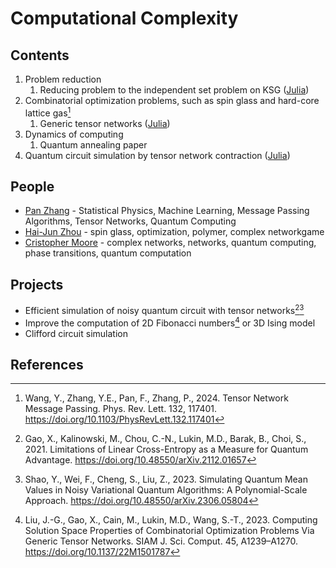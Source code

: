 # Computational Complexity

## Contents
1. Problem reduction
   1. Reducing problem to the independent set problem on KSG ([Julia](https://github.com/QuEraComputing/UnitDiskMapping.jl))
2. Combinatorial optimization problems, such as spin glass and hard-core lattice gas[^Wang2024]
   1. Generic tensor networks ([Julia](https://github.com/QuEraComputing/GenericTensorNetworks.jl))
3. Dynamics of computing
   1. Quantum annealing paper
4. Quantum circuit simulation by tensor network contraction ([Julia](https://docs.yaoquantum.org/dev/man/yao2einsum.html))

## People
- [Pan Zhang](https://scholar.google.com/citations?user=MFnbrRUAAAAJ&hl=zh-CN) - Statistical Physics, Machine Learning, Message Passing Algorithms, Tensor Networks, Quantum Computing
- [Hai-Jun Zhou](https://scholar.google.com/citations?user=j6fZctMAAAAJ&hl=zh-CN) - spin glass, optimization, polymer, complex networkgame
- [Cristopher Moore](https://scholar.google.com/citations?user=p_837e0AAAAJ&hl=zh-CN&oi=sra) - complex networks, networks, quantum computing, phase transitions, quantum computation

## Projects

- Efficient simulation of noisy quantum circuit with tensor networks[^Gao2021][^Shao2023]
- Improve the computation of 2D Fibonacci numbers[^Liu2023] or 3D Ising model
- Clifford circuit simulation

## References
[^Shao2023]: Shao, Y., Wei, F., Cheng, S., Liu, Z., 2023. Simulating Quantum Mean Values in Noisy Variational Quantum Algorithms: A Polynomial-Scale Approach. https://doi.org/10.48550/arXiv.2306.05804
[^Gao2021]: Gao, X., Kalinowski, M., Chou, C.-N., Lukin, M.D., Barak, B., Choi, S., 2021. Limitations of Linear Cross-Entropy as a Measure for Quantum Advantage. https://doi.org/10.48550/arXiv.2112.01657
[^Liu2023]: Liu, J.-G., Gao, X., Cain, M., Lukin, M.D., Wang, S.-T., 2023. Computing Solution Space Properties of Combinatorial Optimization Problems Via Generic Tensor Networks. SIAM J. Sci. Comput. 45, A1239–A1270. https://doi.org/10.1137/22M1501787
[^Markov2008]: Markov, I.L., Shi, Y., 2008. Simulating Quantum Computation by Contracting Tensor Networks. SIAM J. Comput. 38, 963–981. https://doi.org/10.1137/050644756
[^Pan2022]: Pan, F., Chen, K., Zhang, P., 2022. Solving the Sampling Problem of the Sycamore Quantum Circuits. Phys. Rev. Lett. 129, 090502. https://doi.org/10.1103/PhysRevLett.129.090502
[^Wang2024]: Wang, Y., Zhang, Y.E., Pan, F., Zhang, P., 2024. Tensor Network Message Passing. Phys. Rev. Lett. 132, 117401. https://doi.org/10.1103/PhysRevLett.132.117401
